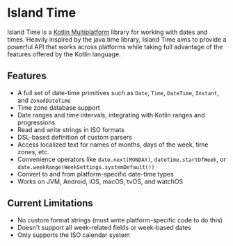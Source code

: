 # Island Time

Island Time is a [Kotlin Multiplatform](https://kotlinlang.org/docs/reference/multiplatform.html) library for working
with dates and times. Heavily inspired by the java.time library, Island Time aims to provide a powerful API that works
across platforms while taking full advantage of the features offered by the Kotlin language.

## Features

- A full set of date-time primitives such as `Date`, `Time`, `DateTime`, `Instant`, and `ZonedDateTime`
- Time zone database support
- Date ranges and time intervals, integrating with Kotlin ranges and progressions
- Read and write strings in ISO formats
- DSL-based definition of custom parsers
- Access localized text for names of months, days of the week, time zones, etc.
- Convenience operators like `date.next(MONDAY)`, `dateTime.startOfWeek`, or `date.weekRange(WeekSettings.systemDefault())`
- Convert to and from platform-specific date-time types
- Works on JVM, Android, iOS, macOS, tvOS, and watchOS

## Current Limitations
- No custom format strings (must write platform-specific code to do this)
- Doesn't support all week-related fields or week-based dates
- Only supports the ISO calendar system